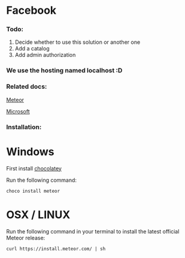 # Facebook
### Todo:
1) Decide whether to use this solution or another one
2) Add a catalog
3) Add admin authorization
### We use the hosting named localhost :D
### Related docs:
[Meteor](http://docs.meteor.com/api/accounts.html#Meteor-loginWith<ExternalService>)

[Microsoft](https://apps.dev.microsoft.com/#/appList)


### Installation:
# Windows

First install [chocolatey](https://chocolatey.org/install)

Run the following command:
```
choco install meteor
```
# OSX / LINUX
Run the following command in your terminal to install the latest official Meteor release:
```
curl https://install.meteor.com/ | sh
```


